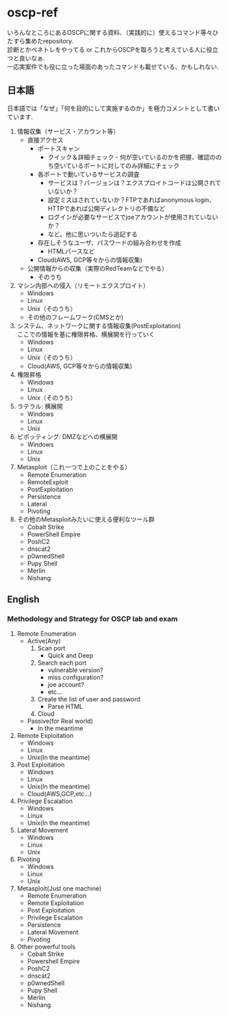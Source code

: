 # oscp-ref
いろんなところにあるOSCPに関する資料、（実践的に）使えるコマンド等々ひたすら集めたrepository.  
診断とかペネトレをやってる or これからOSCPを取ろうと考えている人に役立つと良いなぁ.  
一応実案件でも役に立った場面のあったコマンドも載せている、かもしれない.

## 日本語
日本語では「なぜ」「何を目的にして実施するのか」を極力コメントとして書いています.  

1. 情報収集（サービス・アカウント等）
	- 直接アクセス
		- ポートスキャン
			- クイック＆詳細チェック - 何が空いているのかを把握、確認ののち空いているポートに対してのみ詳細にチェック
		- 各ポートで動いているサービスの調査
			- サービスは？バージョンは？エクスプロイトコードは公開されていないか？
			- 設定ミスはされていないか？FTPであればanonymous login、HTTPであれば公開ディレクトリの不備など
			- ログインが必要なサービスでjoeアカウントが使用されていないか？
			- など。他に思いついたら追記する
		- 存在しそうなユーザ、パスワードの組み合わせを作成
			- HTMLパースなど
		- Cloud(AWS, GCP等々からの情報収集)
	- 公開情報からの収集（実際のRedTeamなどでやる）
		- そのうち
1. マシン内部への侵入（リモートエクスプロイト）
	- Windows
	- Linux
	- Unix（そのうち）
	- その他のフレームワーク(CMSとか)
1. システム、ネットワークに関する情報収集(PostExploitation)  
  ここでの情報を基に権限昇格、横展開を行っていく
	- Windows
	- Linux
	- Unix（そのうち）
	- Cloud(AWS, GCP等々からの情報収集)
1. 権限昇格
	- Windows
	- Linux
	- Unix（そのうち）
1. ラテラル: 横展開
	- Windows
	- Linux
	- Unix
1. ピボッティング: DMZなどへの横展開
	- Windows
	- Linux
	- Unix
1. Metasploit（これ一つで上のことをやる）
	- Remote Enumeration
	- RemoteExploit
	- PostExploitation
	- Persistence
	- Lateral
	- Pivoting
1. その他のMetasploitみたいに使える便利なツール群
	- Cobalt Strike
	- PowerShell Empire
	- PoshC2
	- dnscat2
	- p0wnedShell
	- Pupy Shell
	- Merlin
	- Nishang

## English
### Methodology and Strategy for OSCP lab and exam
1. Remote Enumeration
	- Active(Any)
		1. Scan port
			- Quick and Deep
		1. Search each port
			- vulnerable version?
			- miss configuration?
			- joe account?
			- etc...
		1. Create the list of user and password
			- Parse HTML
		1. Cloud
	- Passive(for Real world)
		- In the meantime
1. Remote Exploitation
	- Windows
	- Linux
	- Unix(In the meantime)
1. Post Exploitation
	- Windows
	- Linux
	- Unix(In the meantime)
	- Cloud(AWS,GCP,etc...)
1. Privilege Escalation
	- Windows
	- Linux
	- Unix(In the meantime)
1. Lateral Movement
	- Windows
	- Linux
	- Unix
1. Pivoting
	- Windows
	- Linux
	- Unix
1. Metasploit(Just one machine)
	- Remote Enumeration
	- Remote Exploitation
	- Post Exploitation
	- Privilege Escalation
	- Persistence
	- Lateral Movement
	- Pivoting
1. Other powerful tools
	- Cobalt Strike
	- Powershell Empire
	- PoshC2
	- dnscat2
	- p0wnedShell
	- Pupy Shell
	- Merlin
	- Nishang

